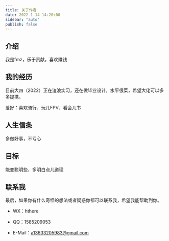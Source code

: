 ```yaml
---
title: 关于作者
date: 2022-1-14 14:20:00
sidebar: "auto"
publish: false
---
```


<!-- more -->

## 介绍

我是fmz，乐于贡献，喜欢赚钱

## 我的经历
目前大四（2022）正在渣浪实习，还在做毕业设计，水平很菜，希望大佬可以多多提携。

爱好：喜欢骑行、玩儿FPV、看会儿书

## 人生信条

多做好事，不亏心

## 目标

能变聪明些，多明白点儿道理

## 联系我
最后，如果你有什么奇怪的想法或者疑惑你都可以联系我，希望我能帮助到你。

- WX：hthere

- QQ：1585209053

- E-Mail：a13633205983@gmail.com